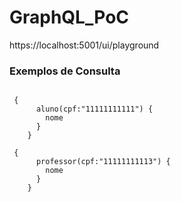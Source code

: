 # GraphQL_PoC

https://localhost:5001/ui/playground

### Exemplos de Consulta
```

 {
      aluno(cpf:"11111111111") {
        nome
      }
    }
    
 {
      professor(cpf:"11111111113") {
        nome
      }
    }
    
```
